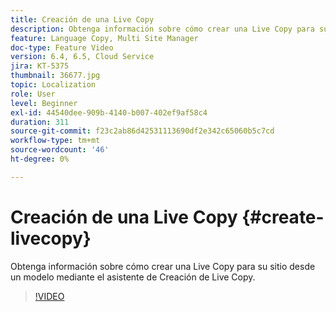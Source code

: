 ```yaml
---
title: Creación de una Live Copy
description: Obtenga información sobre cómo crear una Live Copy para su sitio desde un modelo mediante el asistente de Creación de Live Copy.
feature: Language Copy, Multi Site Manager
doc-type: Feature Video
version: 6.4, 6.5, Cloud Service
jira: KT-5375
thumbnail: 36677.jpg
topic: Localization
role: User
level: Beginner
exl-id: 44540dee-909b-4140-b007-402ef9af58c4
duration: 311
source-git-commit: f23c2ab86d42531113690df2e342c65060b5c7cd
workflow-type: tm+mt
source-wordcount: '46'
ht-degree: 0%

---
```


# Creación de una Live Copy {#create-livecopy}

Obtenga información sobre cómo crear una Live Copy para su sitio desde un modelo mediante el asistente de Creación de Live Copy.

>[!VIDEO](https://video.tv.adobe.com/v/36677?quality=12&learn=on)

